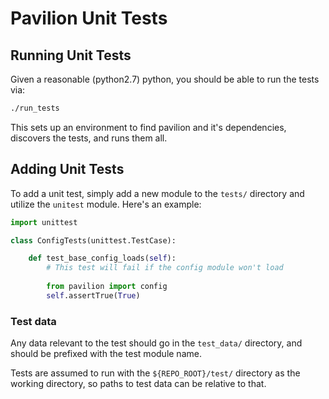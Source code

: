 # Pavilion Unit Tests

## Running Unit Tests
Given a reasonable (python2.7) python, you should be able to run the tests via:

```bash
./run_tests
```

This sets up an environment to find pavilion and it's dependencies, discovers the tests, and runs 
them all.

## Adding Unit Tests
To add a unit test, simply add a new module to the `tests/` directory and utilize the `unitest` 
module. Here's an example:

```python
import unittest

class ConfigTests(unittest.TestCase):

    def test_base_config_loads(self):
        # This test will fail if the config module won't load
    
        from pavilion import config
        self.assertTrue(True) 
```

### Test data
Any data relevant to the test should go in the `test_data/` directory, and should be 
prefixed with the test module name. 

Tests are assumed to run with the `${REPO_ROOT}/test/` directory as the working directory, so paths
to test data can be relative to that.
